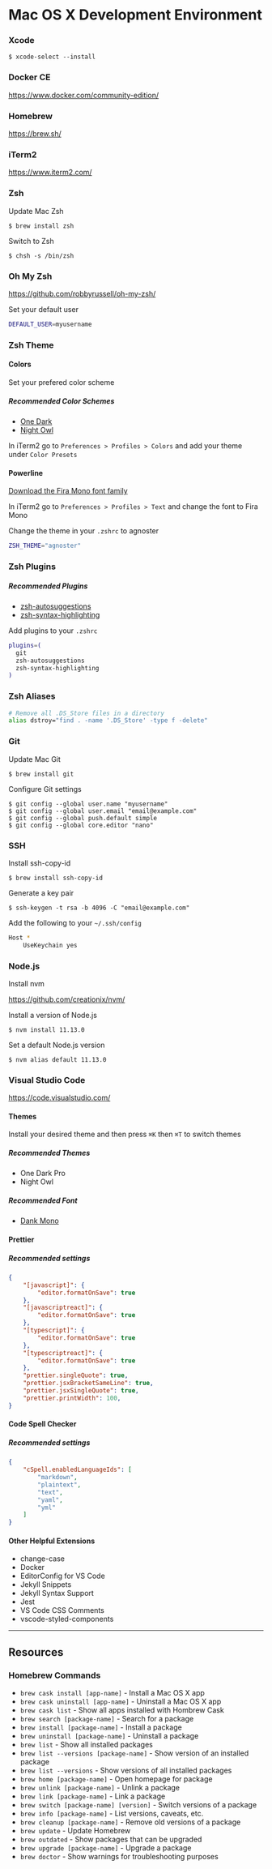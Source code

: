 # Mac OS X Development Environment

### Xcode

    $ xcode-select --install

### Docker CE

https://www.docker.com/community-edition/

### Homebrew

https://brew.sh/

### iTerm2

https://www.iterm2.com/

### Zsh

Update Mac Zsh

    $ brew install zsh

Switch to Zsh

    $ chsh -s /bin/zsh

### Oh My Zsh

https://github.com/robbyrussell/oh-my-zsh/

Set your default user

```sh
DEFAULT_USER=myusername
```

### Zsh Theme

#### Colors

Set your prefered color scheme

##### Recommended Color Schemes

* [One Dark](https://github.com/nathanbuchar/atom-one-dark-terminal/)
* [Night Owl](https://github.com/joshcummingsdesign/mac-dev-env/blob/master/themes)

In iTerm2 go to `Preferences > Profiles > Colors` and add your theme under `Color Presets`

#### Powerline

[Download the Fira Mono font family](https://github.com/powerline/fonts/)

In iTerm2 go to `Preferences > Profiles > Text` and change the font to Fira Mono

Change the theme in your `.zshrc` to agnoster

```sh
ZSH_THEME="agnoster"
```

### Zsh Plugins

##### Recommended Plugins

* [zsh-autosuggestions](https://github.com/zsh-users/zsh-autosuggestions/)
* [zsh-syntax-highlighting](https://github.com/zsh-users/zsh-syntax-highlighting/)

Add plugins to your `.zshrc`

```sh
plugins=(
  git
  zsh-autosuggestions
  zsh-syntax-highlighting
)
```

### Zsh Aliases

```sh
# Remove all .DS_Store files in a directory
alias dstroy="find . -name '.DS_Store' -type f -delete"
```

### Git

Update Mac Git

    $ brew install git

Configure Git settings

    $ git config --global user.name "myusername"
    $ git config --global user.email "email@example.com"
    $ git config --global push.default simple
    $ git config --global core.editor "nano"

### SSH

Install ssh-copy-id

    $ brew install ssh-copy-id

Generate a key pair

    $ ssh-keygen -t rsa -b 4096 -C "email@example.com"

Add the following to your `~/.ssh/config`

```sh
Host *
    UseKeychain yes
```

### Node.js

Install nvm

https://github.com/creationix/nvm/

Install a version of Node.js

    $ nvm install 11.13.0

Set a default Node.js version

    $ nvm alias default 11.13.0

### Visual Studio Code

https://code.visualstudio.com/

#### Themes

Install your desired theme and then press `⌘K` then `⌘T` to switch themes

##### Recommended Themes

* One Dark Pro
* Night Owl

##### Recommended Font

* [Dank Mono](https://dank.sh/)

#### Prettier

##### Recommended settings

```json
{
    "[javascript]": {
        "editor.formatOnSave": true
    },
    "[javascriptreact]": {
        "editor.formatOnSave": true
    },
    "[typescript]": {
        "editor.formatOnSave": true
    },
    "[typescriptreact]": {
        "editor.formatOnSave": true
    },
    "prettier.singleQuote": true,
    "prettier.jsxBracketSameLine": true,
    "prettier.jsxSingleQuote": true,
    "prettier.printWidth": 100,
}
```

#### Code Spell Checker

##### Recommended settings

```json
{
    "cSpell.enabledLanguageIds": [
        "markdown",
        "plaintext",
        "text",
        "yaml",
        "yml"
    ]
}
```

#### Other Helpful Extensions

* change-case
* Docker
* EditorConfig for VS Code
* Jekyll Snippets
* Jekyll Syntax Support
* Jest
* VS Code CSS Comments
* vscode-styled-components

---

## Resources

### Homebrew Commands

* `brew cask install [app-name]` - Install a Mac OS X app
* `brew cask uninstall [app-name]` - Uninstall a Mac OS X app
* `brew cask list` - Show all apps installed with Hombrew Cask
* `brew search [package-name]` - Search for a package
* `brew install [package-name]` - Install a package
* `brew uninstall [package-name]` - Uninstall a package
* `brew list` - Show all installed packages
* `brew list --versions [package-name]` - Show version of an installed package
* `brew list --versions` - Show versions of all installed packages
* `brew home [package-name]` - Open homepage for package
* `brew unlink [package-name]` - Unlink a package
* `brew link [package-name]` - Link a package
* `brew switch [package-name] [version]` - Switch versions of a package
* `brew info [package-name]` - List versions, caveats, etc.
* `brew cleanup [package-name]` - Remove old versions of a package
* `brew update` - Update Homebrew
* `brew outdated` - Show packages that can be upgraded
* `brew upgrade [package-name]` - Upgrade a package
* `brew doctor` - Show warnings for troubleshooting purposes
